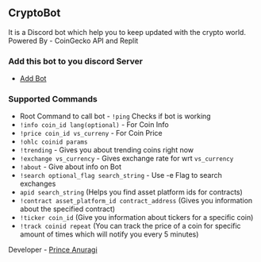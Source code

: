 ## CryptoBot

It is a Discord bot which help you to keep updated with the crypto world.
Powered By - CoinGecko API and Replit

### Add this bot to you discord Server
- [Add Bot](https://discord.com/oauth2/authorize?client_id=848800914789236736&permissions=2148001856&scope=bot)

### Supported Commands
- Root Command to call bot - `!ping` Checks if bot is working
- `!info coin_id lang(optional)` - For Coin Info
- `!price coin_id vs_curreny` - For Coin Price
- `!ohlc coinid params`
- `!trending` -  Gives you about trending coins right now 
- `!exchange vs_currency` - Gives exchange rate for wrt `vs_currency`
- `!about` - Give about info on Bot
- `!search optional_flag search_string` - Use -e Flag to search exchanges
- `apid search_string`  (Helps you find asset platform ids for contracts)
- `!contract asset_platform_id contract_address` (Gives you information about the specified contract)
- `!ticker coin_id`  (Give you information about tickers for a specific coin) 
- `!track coinid repeat` (You can track the price of a coin for specific amount of times which will notify you every 5 minutes)

Developer - [Prince Anuragi](https://github.com/prix0007/)
